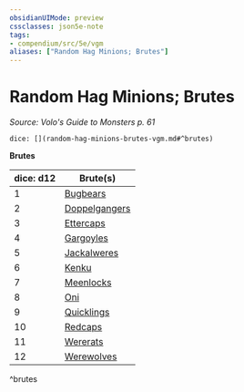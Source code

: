 ```yaml
---
obsidianUIMode: preview
cssclasses: json5e-note
tags:
- compendium/src/5e/vgm
aliases: ["Random Hag Minions; Brutes"]
---
```

# Random Hag Minions; Brutes
*Source: Volo's Guide to Monsters p. 61* 

`dice: [](random-hag-minions-brutes-vgm.md#^brutes)`

**Brutes**

| dice: d12 | Brute(s) |
|-----------|----------|
| 1 | [Bugbears](/3-Mechanics/CLI/bestiary/humanoid/bugbear.md) |
| 2 | [Doppelgangers](/3-Mechanics/CLI/bestiary/monstrosity/doppelganger.md) |
| 3 | [Ettercaps](/3-Mechanics/CLI/bestiary/monstrosity/ettercap.md) |
| 4 | [Gargoyles](/3-Mechanics/CLI/bestiary/elemental/gargoyle.md) |
| 5 | [Jackalweres](/3-Mechanics/CLI/bestiary/humanoid/jackalwere.md) |
| 6 | [Kenku](/3-Mechanics/CLI/bestiary/humanoid/kenku.md) |
| 7 | [Meenlocks](/3-Mechanics/CLI/bestiary/fey/meenlock-mpmm.md) |
| 8 | [Oni](/3-Mechanics/CLI/bestiary/giant/oni.md) |
| 9 | [Quicklings](/3-Mechanics/CLI/bestiary/fey/quickling-mpmm.md) |
| 10 | [Redcaps](/3-Mechanics/CLI/bestiary/fey/redcap-mpmm.md) |
| 11 | [Wererats](/3-Mechanics/CLI/bestiary/humanoid/wererat.md) |
| 12 | [Werewolves](/3-Mechanics/CLI/bestiary/humanoid/werewolf.md) |
^brutes